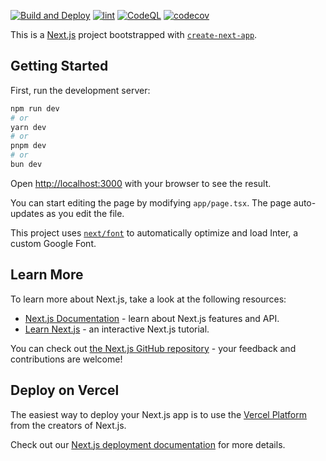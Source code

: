 [![Build and Deploy](https://github.com/OsushiGeekCamp/openai-finetuning-helper/actions/workflows/gh-pages.yml/badge.svg)](https://github.com/OsushiGeekCamp/openai-finetuning-helper/actions/workflows/gh-pages.yml)
[![lint](https://github.com/OsushiGeekCamp/openai-finetuning-helper/actions/workflows/lint.yml/badge.svg)](https://github.com/OsushiGeekCamp/openai-finetuning-helper/actions/workflows/lint.yml)
[![CodeQL](https://github.com/OsushiGeekCamp/openai-finetuning-helper/actions/workflows/github-code-scanning/codeql/badge.svg)](https://github.com/OsushiGeekCamp/openai-finetuning-helper/actions/workflows/github-code-scanning/codeql)
[![codecov](https://codecov.io/gh/OsushiGeekCamp/openai-finetuning-helper/graph/badge.svg?token=OHS30AS53A)](https://codecov.io/gh/OsushiGeekCamp/openai-finetuning-helper)

This is a [Next.js](https://nextjs.org/) project bootstrapped with [`create-next-app`](https://github.com/vercel/next.js/tree/canary/packages/create-next-app).

## Getting Started

First, run the development server:

```bash
npm run dev
# or
yarn dev
# or
pnpm dev
# or
bun dev
```

Open [http://localhost:3000](http://localhost:3000) with your browser to see the result.

You can start editing the page by modifying `app/page.tsx`. The page auto-updates as you edit the file.

This project uses [`next/font`](https://nextjs.org/docs/basic-features/font-optimization) to automatically optimize and load Inter, a custom Google Font.

## Learn More

To learn more about Next.js, take a look at the following resources:

- [Next.js Documentation](https://nextjs.org/docs) - learn about Next.js features and API.
- [Learn Next.js](https://nextjs.org/learn) - an interactive Next.js tutorial.

You can check out [the Next.js GitHub repository](https://github.com/vercel/next.js/) - your feedback and contributions are welcome!

## Deploy on Vercel

The easiest way to deploy your Next.js app is to use the [Vercel Platform](https://vercel.com/new?utm_medium=default-template&filter=next.js&utm_source=create-next-app&utm_campaign=create-next-app-readme) from the creators of Next.js.

Check out our [Next.js deployment documentation](https://nextjs.org/docs/deployment) for more details.
